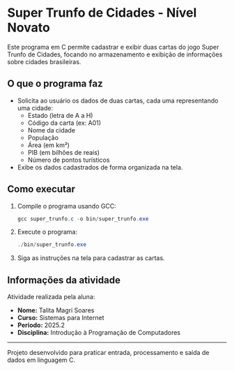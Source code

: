 # Super Trunfo de Cidades - Nível Novato

Este programa em C permite cadastrar e exibir duas cartas do jogo Super Trunfo de Cidades, focando no armazenamento e exibição de informações sobre cidades brasileiras.

## O que o programa faz

- Solicita ao usuário os dados de duas cartas, cada uma representando uma cidade:
  - Estado (letra de A a H)
  - Código da carta (ex: A01)
  - Nome da cidade
  - População
  - Área (em km²)
  - PIB (em bilhões de reais)
  - Número de pontos turísticos
- Exibe os dados cadastrados de forma organizada na tela.

## Como executar

1. Compile o programa usando GCC:
	```powershell
	gcc super_trunfo.c -o bin/super_trunfo.exe
	```
2. Execute o programa:
	```powershell
	./bin/super_trunfo.exe
	```
3. Siga as instruções na tela para cadastrar as cartas.

## Informações da atividade

Atividade realizada pela aluna:

- **Nome:** Talita Magri Soares
- **Curso:** Sistemas para Internet
- **Período:** 2025.2
- **Disciplina:** Introdução à Programação de Computadores

---
Projeto desenvolvido para praticar entrada, processamento e saída de dados em linguagem C.

